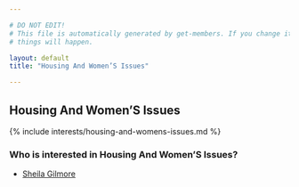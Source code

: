 ```yaml
---

# DO NOT EDIT!
# This file is automatically generated by get-members. If you change it, bad
# things will happen.

layout: default
title: "Housing And Women’S Issues"

---
```


## Housing And Women’S Issues

{% include interests/housing-and-womens-issues.md %}

### Who is interested in Housing And Women’S Issues?


* [Sheila Gilmore](/members/sheila-gilmore.html)
